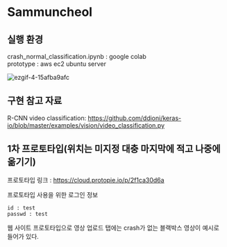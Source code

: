 # Sammuncheol

## 실행 환경
crash_normal_classification.ipynb : google colab<br>
prototype : aws ec2 ubuntu server

![ezgif-4-15afba9afc](https://user-images.githubusercontent.com/108507011/206701992-1e5e2279-a842-4e98-a1a7-9b7e9979048f.gif)


## 구현 참고 자료
R-CNN video classification: https://github.com/ddioni/keras-io/blob/master/examples/vision/video_classification.py


## 1차 프로토타입(위치는 미지정 대충 마지막에 적고 나중에 옮기기)
프로토타입 링크 : https://cloud.protopie.io/p/2f1ca30d6a

프로토타입 사용을 위한 로그인 정보 
```
id : test
passwd : test
```

웹 사이트 프로토타입으로 영상 업로드 탭에는 crash가 없는 블랙박스 영상이 예시로 들어가 있다.
